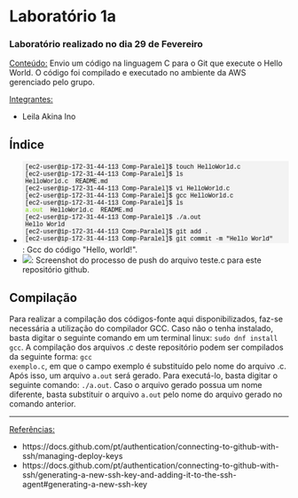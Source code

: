 <h1>Laboratório 1a</h1>

<h3>Laboratório realizado no dia 29 de Fevereiro</h3>

<ins>Conteúdo:</ins> Envio um código na linguagem C para o Git que execute o Hello World. O código foi compilado e executado no ambiente da AWS gerenciado pelo grupo.

<ins>Integrantes:</ins>
- Leila Akina Ino

<h2>Índice</h2>

<ul>
<li><img src = "https://github.com/Akina-Ino/Comp-Paralel/blob/main/src/HelloWorld.png">: Gcc do código "Hello, world!".</li>
<li><img src = "https://github.com/Akina-Ino/Comp-Paralel/blob/main/src/HelloWorld_push.png)">: Screenshot do processo de push do arquivo teste.c para este repositório github.</li>
</ul>

<h2>Compilação</h2>

Para realizar a compilação dos códigos-fonte aqui disponibilizados, faz-se necessária a utilização do compilador GCC. Caso não o tenha instalado, basta digitar o seguinte comando em um terminal linux: <code>sudo dnf install gcc</code>. A compilação dos arquivos .c deste repositório podem ser compilados da seguinte forma: <code>gcc exemplo.c</code>, em que o campo exemplo é substituído pelo nome do arquivo .c. Após isso, um arquivo <code>a.out</code> será gerado. Para executá-lo, basta digitar o seguinte comando: <code>./a.out</code>. Caso o arquivo gerado possua um nome diferente, basta substituir o arquivo <code>a.out</code> pelo nome do arquivo gerado no comando anterior.

<hr>
<ins>Referências:</ins>
<ul>
<li>https://docs.github.com/pt/authentication/connecting-to-github-with-ssh/managing-deploy-keys</li>
<li>https://docs.github.com/pt/authentication/connecting-to-github-with-ssh/generating-a-new-ssh-key-and-adding-it-to-the-ssh-agent#generating-a-new-ssh-key</li>
</ul>
